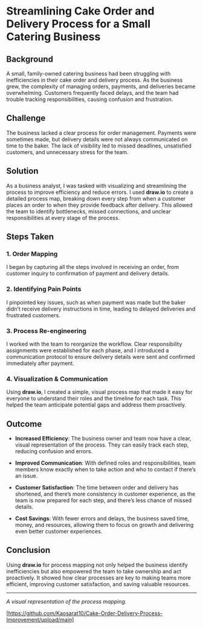# Streamlining Cake Order and Delivery Process for a Small Catering Business

## Background
A small, family-owned catering business had been struggling with inefficiencies in their cake order and delivery process. As the business grew, the complexity of managing orders, payments, and deliveries became overwhelming. Customers frequently faced delays, and the team had trouble tracking responsibilities, causing confusion and frustration.

## Challenge
The business lacked a clear process for order management. Payments were sometimes made, but delivery details were not always communicated on time to the baker. The lack of visibility led to missed deadlines, unsatisfied customers, and unnecessary stress for the team.

## Solution
As a business analyst, I was tasked with visualizing and streamlining the process to improve efficiency and reduce errors. I used **draw.io** to create a detailed process map, breaking down every step from when a customer places an order to when they provide feedback after delivery. This allowed the team to identify bottlenecks, missed connections, and unclear responsibilities at every stage of the process.

## Steps Taken

### 1. Order Mapping
I began by capturing all the steps involved in receiving an order, from customer inquiry to confirmation of payment and delivery details.

### 2. Identifying Pain Points
I pinpointed key issues, such as when payment was made but the baker didn’t receive delivery instructions in time, leading to delayed deliveries and frustrated customers.

### 3. Process Re-engineering
I worked with the team to reorganize the workflow. Clear responsibility assignments were established for each phase, and I introduced a communication protocol to ensure delivery details were sent and confirmed immediately after payment.

### 4. Visualization & Communication
Using **draw.io**, I created a simple, visual process map that made it easy for everyone to understand their roles and the timeline for each task. This helped the team anticipate potential gaps and address them proactively.

## Outcome

- **Increased Efficiency**: The business owner and team now have a clear, visual representation of the process. They can easily track each step, reducing confusion and errors.
  
- **Improved Communication**: With defined roles and responsibilities, team members know exactly when to take action and who to contact if there’s an issue.
  
- **Customer Satisfaction**: The time between order and delivery has shortened, and there’s more consistency in customer experience, as the team is now prepared for each step, and there’s less chance of missed details.
  
- **Cost Savings**: With fewer errors and delays, the business saved time, money, and resources, allowing them to focus on growth and delivering even better customer experiences.

## Conclusion
Using **draw.io** for process mapping not only helped the business identify inefficiencies but also empowered the team to take ownership and act proactively. It showed how clear processes are key to making teams more efficient, improving customer satisfaction, and saving valuable resources.

---

*A visual representation of the process mapping.*

[https://github.com/Kaosarat10/Cake-Order-Delivery-Process-Improvement/upload/main]

